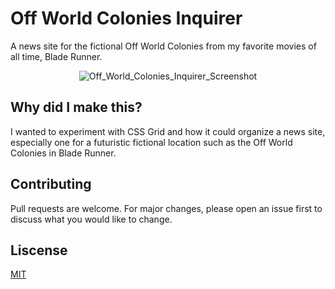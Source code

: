 # Off World Colonies Inquirer
A news site for the fictional Off World Colonies from my favorite movies of all time, Blade Runner.

<p align="center">
<img src="https://user-images.githubusercontent.com/51346343/88234490-006b5580-cc47-11ea-9c86-d3f8c90418d4.png" alt="Off_World_Colonies_Inquirer_Screenshot">
</p>

## Why did I make this?
I wanted to experiment with CSS Grid and how it could organize a news site, especially one for a futuristic fictional location such as the Off World Colonies in Blade Runner.

## Contributing
Pull requests are welcome. For major changes, please open an issue first to discuss what you would like to change.

## Liscense
[MIT](https://opensource.org/licenses/MIT)
